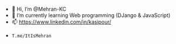 - 👋 Hi, I’m @Mehran-KC
- 🌱 I’m currently learning Web programming (DJango & JavaScript)
- 📫 https://www.linkedin.com/in/kasipour/
-     T.me/ItIsMehran

<!---
Mehran-KC/Mehran-KC is a ✨ special ✨ repository because its `README.md` (this file) appears on your GitHub profile.
You can click the Preview link to take a look at your changes.
--->
